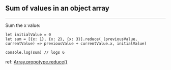 ## Sum of values in an object array
----------------------
Sum the x value: 
```
let initialValue = 0
let sum = [{x: 1}, {x: 2}, {x: 3}].reduce( (previousValue, currentValue) => previousValue + currentValue.x, initialValue)

console.log(sum) // logs 6
```

ref: [Array.propotype.reduce()](https://developer.mozilla.org/en-US/docs/Web/JavaScript/Reference/Global_Objects/Array/Reduce)
